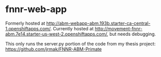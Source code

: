 # fnnr-web-app
Formerly hosted at http://abm-webapp-abm.193b.starter-ca-central-1.openshiftapps.com/.
Currently hosted at http://movement-fnnr-abm.7e14.starter-us-west-2.openshiftapps.com/, but needs debugging.

This only runs the server.py portion of the code from my thesis project: https://github.com/jrmak/FNNR-ABM-Primate
